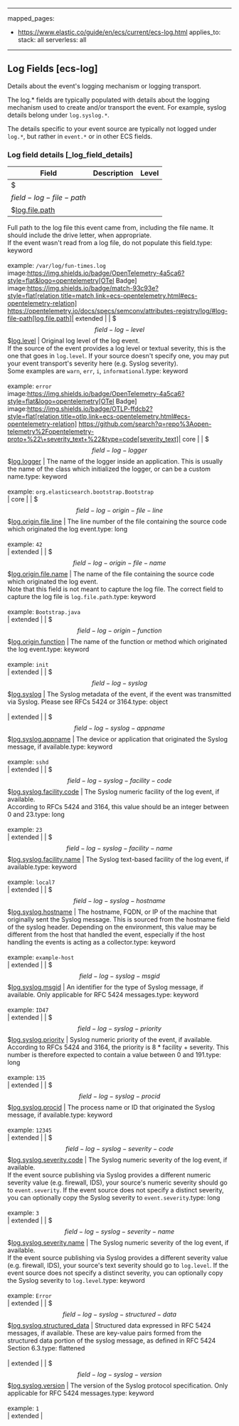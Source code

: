<!-- This file is automatically generated. Don't edit it manually! -->

---
mapped_pages:
  - https://www.elastic.co/guide/en/ecs/current/ecs-log.html
applies_to:
  stack: all
  serverless: all
---

## Log Fields [ecs-log]

Details about the event's logging mechanism or logging transport.

The log.* fields are typically populated with details about the logging mechanism used to create and/or transport the event. For example, syslog details belong under `log.syslog.*`.

The details specific to your event source are typically not logged under `log.*`, but rather in `event.*` or in other ECS fields.

### Log field details [_log_field_details]

| Field  | Description | Level |
|---|---|---|
| $$$field-log-file-path$$$[log.file.path](#field-log-file-path) |
Full path to the log file this event came from, including the file name. It should include the drive letter, when appropriate.<br>If the event wasn't read from a log file, do not populate this field.type: keyword<br><br>
example: `/var/log/fun-times.log`<br>image:https://img.shields.io/badge/OpenTelemetry-4a5ca6?style=flat&logo=opentelemetry[OTel Badge] image:https://img.shields.io/badge/match-93c93e?style=flat[relation,title=match,link=ecs-opentelemetry.html#ecs-opentelemetry-relation] https://opentelemetry.io/docs/specs/semconv/attributes-registry/log/#log-file-path[log.file.path]| extended |
| $$$field-log-level$$$[log.level](#field-log-level) |
Original log level of the log event.<br>If the source of the event provides a log level or textual severity, this is the one that goes in `log.level`. If your source doesn't specify one, you may put your event transport's severity here (e.g. Syslog severity).<br>Some examples are `warn`, `err`, `i`, `informational`.type: keyword<br><br>
example: `error`<br>image:https://img.shields.io/badge/OpenTelemetry-4a5ca6?style=flat&logo=opentelemetry[OTel Badge] image:https://img.shields.io/badge/OTLP-ffdcb2?style=flat[relation,title=otlp,link=ecs-opentelemetry.html#ecs-opentelemetry-relation] https://github.com/search?q=repo%3Aopen-telemetry%2Fopentelemetry-proto+%22\+severity_text+%22&type=code[severity_text]| core |
| $$$field-log-logger$$$[log.logger](#field-log-logger) |
The name of the logger inside an application. This is usually the name of the class which initialized the logger, or can be a custom name.type: keyword<br><br>
example: `org.elasticsearch.bootstrap.Bootstrap`<br>| core |
| $$$field-log-origin-file-line$$$[log.origin.file.line](#field-log-origin-file-line) |
The line number of the file containing the source code which originated the log event.type: long<br><br>
example: `42`<br>| extended |
| $$$field-log-origin-file-name$$$[log.origin.file.name](#field-log-origin-file-name) |
The name of the file containing the source code which originated the log event.<br>Note that this field is not meant to capture the log file. The correct field to capture the log file is `log.file.path`.type: keyword<br><br>
example: `Bootstrap.java`<br>| extended |
| $$$field-log-origin-function$$$[log.origin.function](#field-log-origin-function) |
The name of the function or method which originated the log event.type: keyword<br><br>
example: `init`<br>| extended |
| $$$field-log-syslog$$$[log.syslog](#field-log-syslog) |
The Syslog metadata of the event, if the event was transmitted via Syslog. Please see RFCs 5424 or 3164.type: object<br><br>
| extended |
| $$$field-log-syslog-appname$$$[log.syslog.appname](#field-log-syslog-appname) |
The device or application that originated the Syslog message, if available.type: keyword<br><br>
example: `sshd`<br>| extended |
| $$$field-log-syslog-facility-code$$$[log.syslog.facility.code](#field-log-syslog-facility-code) |
The Syslog numeric facility of the log event, if available.<br>According to RFCs 5424 and 3164, this value should be an integer between 0 and 23.type: long<br><br>
example: `23`<br>| extended |
| $$$field-log-syslog-facility-name$$$[log.syslog.facility.name](#field-log-syslog-facility-name) |
The Syslog text-based facility of the log event, if available.type: keyword<br><br>
example: `local7`<br>| extended |
| $$$field-log-syslog-hostname$$$[log.syslog.hostname](#field-log-syslog-hostname) |
The hostname, FQDN, or IP of the machine that originally sent the Syslog message. This is sourced from the hostname field of the syslog header. Depending on the environment, this value may be different from the host that handled the event, especially if the host handling the events is acting as a collector.type: keyword<br><br>
example: `example-host`<br>| extended |
| $$$field-log-syslog-msgid$$$[log.syslog.msgid](#field-log-syslog-msgid) |
An identifier for the type of Syslog message, if available. Only applicable for RFC 5424 messages.type: keyword<br><br>
example: `ID47`<br>| extended |
| $$$field-log-syslog-priority$$$[log.syslog.priority](#field-log-syslog-priority) |
Syslog numeric priority of the event, if available.<br>According to RFCs 5424 and 3164, the priority is 8 * facility + severity. This number is therefore expected to contain a value between 0 and 191.type: long<br><br>
example: `135`<br>| extended |
| $$$field-log-syslog-procid$$$[log.syslog.procid](#field-log-syslog-procid) |
The process name or ID that originated the Syslog message, if available.type: keyword<br><br>
example: `12345`<br>| extended |
| $$$field-log-syslog-severity-code$$$[log.syslog.severity.code](#field-log-syslog-severity-code) |
The Syslog numeric severity of the log event, if available.<br>If the event source publishing via Syslog provides a different numeric severity value (e.g. firewall, IDS), your source's numeric severity should go to `event.severity`. If the event source does not specify a distinct severity, you can optionally copy the Syslog severity to `event.severity`.type: long<br><br>
example: `3`<br>| extended |
| $$$field-log-syslog-severity-name$$$[log.syslog.severity.name](#field-log-syslog-severity-name) |
The Syslog numeric severity of the log event, if available.<br>If the event source publishing via Syslog provides a different severity value (e.g. firewall, IDS), your source's text severity should go to `log.level`. If the event source does not specify a distinct severity, you can optionally copy the Syslog severity to `log.level`.type: keyword<br><br>
example: `Error`<br>| extended |
| $$$field-log-syslog-structured-data$$$[log.syslog.structured_data](#field-log-syslog-structured-data) |
Structured data expressed in RFC 5424 messages, if available. These are key-value pairs formed from the structured data portion of the syslog message, as defined in RFC 5424 Section 6.3.type: flattened<br><br>
| extended |
| $$$field-log-syslog-version$$$[log.syslog.version](#field-log-syslog-version) |
The version of the Syslog protocol specification. Only applicable for RFC 5424 messages.type: keyword<br><br>
example: `1`<br>| extended |



